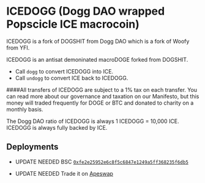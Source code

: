 # ICEDOGG (Dogg DAO wrapped Popscicle ICE macrocoin)

ICEDOGG is a fork of DOGSHIT from Dogg DAO which is a fork of Woofy from YFI.

ICEDOGG is an antisat demoninated macroDOGE forked from DOGSHIT.  

- Call `dogg` to convert ICEDOGG into ICE.
- Call `undogg` to convert ICE back to ICEDOGG.

####All transfers of ICEDOGG are subject to a 1% tax on each transfer.
You can read more about our governance and taxation on our Manifesto, but this money will traded frequently for DOGE or BTC and donated to charity on a monthly basis.

The Dogg DAO ratio of ICEDOGG is always 1 ICEDOGG = 10,000 ICE. ICEDOGG is always fully backed by ICE.

## Deployments

- UPDATE NEEDED BSC [`0xfe2e25952e6c8f5c6847e1249a5ff368235f6db5`](https://bscscan.com/token/0xfe2e25952e6c8f5c6847e1249a5ff368235f6db5)

- UPDATE NEEDED Trade it on [Apeswap](https://info.apeswap.finance/pair/0x7f24df1a718af253105b6fce1287bf8839588524)
